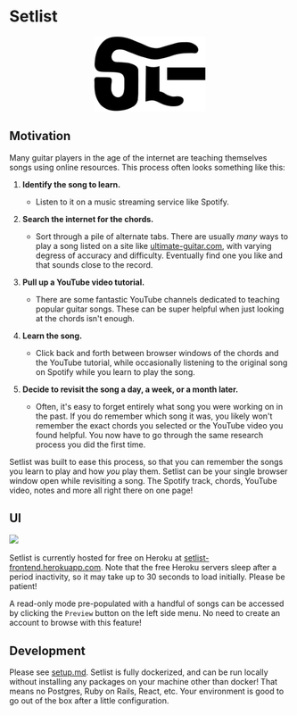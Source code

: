 # Setlist

<p align="center">
  <img src="frontend/src/SetlistLogo.png" width="200">
</p>

## Motivation

Many guitar players in the age of the internet are teaching themselves songs using online resources. This process often looks something like this:

1. **Identify the song to learn.**
    - Listen to it on a music streaming service like Spotify.

2. **Search the internet for the chords.**
    - Sort through a pile of alternate tabs. There are usually _many_ ways to play a song listed on a site like [ultimate-guitar.com](https://www.ultimate-guitar.com/), with varying degress of accuracy and difficulty. Eventually find one you like and that sounds close to the record.

3. **Pull up a YouTube video tutorial.**
    - There are some fantastic YouTube channels dedicated to teaching popular guitar songs. These can be super helpful when just looking at the chords isn't enough.

4. **Learn the song.**
    - Click back and forth between browser windows of the chords and the YouTube tutorial, while occasionally listening to the original song on Spotify while you learn to play the song. 

5. **Decide to revisit the song a day, a week, or a month later.**
    - Often, it's easy to forget entirely what song you were working on in the past. If you do remember which song it was, you likely won't remember the exact chords you selected or the YouTube video you found helpful. You now have to go through the same research process you did the first time.


Setlist was built to ease this process, so that you can remember the songs you learn to play and how _you_ play them. Setlist can be your single browser window open while revisiting a song. The Spotify track, chords, YouTube video, notes and more all right there on one page!

## UI

![](setlist-tour.gif)

Setlist is currently hosted for free on Heroku at [setlist-frontend.herokuapp.com](https://setlist-frontend.herokuapp.com). Note that the free Heroku servers sleep after a period inactivity, so it may take up to 30 seconds to load initially. Please be patient!

A read-only mode pre-populated with a handful of songs can be accessed by clicking the `Preview` button on the left side menu. No need to create an account to browse with this feature!

## Development

Please see [setup.md](setup.md). Setlist is fully dockerized, and can be run locally without installing any packages on your machine other than docker! That means no Postgres, Ruby on Rails, React, etc. Your environment is good to go out of the box after a little configuration.